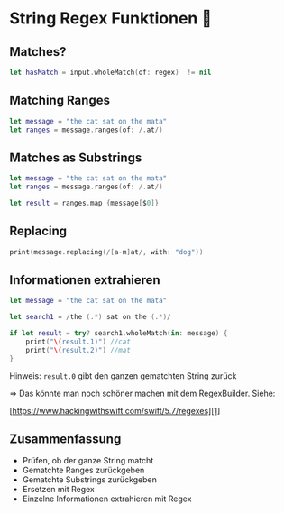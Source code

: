 # String Regex Funktionen  🧿

## Matches?

```swift
let hasMatch = input.wholeMatch(of: regex)  != nil
```


## Matching Ranges

```swift
let message = "the cat sat on the mata"
let ranges = message.ranges(of: /.at/)
```

## Matches as Substrings

```swift
let message = "the cat sat on the mata"
let ranges = message.ranges(of: /.at/)

let result = ranges.map {message[$0]}
```

## Replacing

```swift
print(message.replacing(/[a-m]at/, with: "dog"))
```

## Informationen extrahieren

```swift
let message = "the cat sat on the mata"

let search1 = /the (.*) sat on the (.*)/

if let result = try? search1.wholeMatch(in: message) {
    print("\(result.1)") //cat
    print("\(result.2)") //mat
}
```

Hinweis: `result.0` gibt den ganzen gematchten String zurück

=\> Das könnte man noch schöner machen mit dem RegexBuilder. Siehe:

[https://www.hackingwithswift.com/swift/5.7/regexes][1]


## Zusammenfassung
- Prüfen, ob der ganze String matcht
- Gematchte Ranges zurückgeben
- Gematchte Substrings zurückgeben
- Ersetzen mit Regex
- Einzelne Informationen extrahieren mit Regex

[1]:	https://www.hackingwithswift.com/swift/5.7/regexes